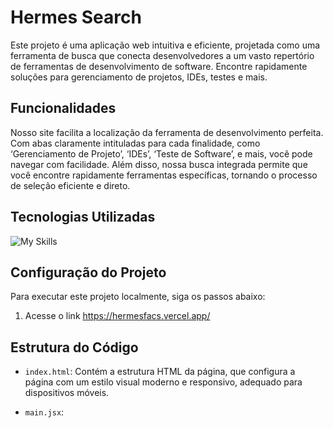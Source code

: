 # Hermes Search
Este projeto é uma aplicação web intuitiva e eficiente, projetada como uma ferramenta de busca que conecta desenvolvedores a um vasto repertório de ferramentas de desenvolvimento de software. Encontre rapidamente soluções para gerenciamento de projetos, IDEs, testes e mais.

## Funcionalidades

Nosso site facilita a localização da ferramenta de desenvolvimento perfeita. Com abas claramente intituladas para cada finalidade, como ‘Gerenciamento de Projeto’, ‘IDEs’, ‘Teste de Software’, e mais, você pode navegar com facilidade. Além disso, nossa busca integrada permite que você encontre rapidamente ferramentas específicas, tornando o processo de seleção eficiente e direto.

## Tecnologias Utilizadas

![My Skills](https://skillicons.dev/icons?i=js,visualstudio,git,github,jest,react,figma)

## Configuração do Projeto
Para executar este projeto localmente, siga os passos abaixo:
1. Acesse o link https://hermesfacs.vercel.app/



## Estrutura do Código

- `index.html`: Contém a estrutura HTML da página, que configura a página com um estilo visual moderno e responsivo, adequado para dispositivos móveis.

- `main.jsx`: 
